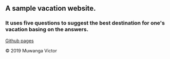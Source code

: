 ## A sample vacation website.

### It uses five questions to suggest the best destination for one's vacation basing on the answers.

[Github pages ](https://mubeezi.github.io/Vacation-Queries/)

&copy; 2019 Muwanga Victor
